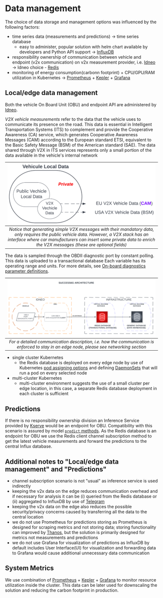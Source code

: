 # Data management

The choice of data storage and management options was influenced by the following factors:
* time series data (measurements and predictions) -> time series database
  * easy to administer, popular solution with helm chart available by developers and Python API support -> [InfluxDB](https://www.influxdata.com/) 
* responsibility ownership of communication between vehicle and endpoint (v2x communication) on v2x measurement provider, i.e. [Idneo](https://www.idneo.com/) -> Idneo choice - [Redis](https://redis.io/)
* monitoring of energy consumption(carbonn footprint) + CPU/GPU/RAM utilization in Kubernetes -> [Prometheus](https://prometheus.io/docs/introduction/overview/) + [Kepler](https://sustainable-computing.io/) + [Grafana](https://grafana.com/)

## Local/edge data management

Both the vehicle On Board Unit (OBU) and endpoint API are administered by [Idneo](https://www.idneo.com/).

*V2X vehicle measurements* refer to the data that the vehicle uses to communicate its presence on the road. This data is essential in Intelligent Transportation Systems (ITS) to complement and provide the Cooperative Awareness (CA) service, which generates Cooperative Awareness Messages (CAM) according to the European standard ETSI, equivalent to the Basic Safety Message (BSM) of the American standard (SAE).
The data shared through V2X in ITS services represents only a small portion of the data available in the vehicle's internal network

|                                                                                              ![vehicle_local_data](assets/images/idneo_01.png "Vehicle local data")                                                                                              |
| :--------------------------------------------------------------------------------------------------------------------------------------------------------------------------------------------------------------------------------------------------------------: |
| *Notice that generating simple V2X messages with their mandatory data, only requires the public vehicle data. However, a V2X stack has an interface where car manufacturers can insert some private data to enrich the V2X messages (these are optional fields)* |

The data is sampled through the OBDII diagnostic port by constant polling. This data is uploaded to a transactional database
Each variable has its operating range and units. For more details, see [On-board diagnostics parameter definitions](https://en.wikipedia.org/wiki/OBD-II_PIDs#Service_01).

|                                  ![obu_to_edge](assets/images/idneo_02.png "OBU to edge communication")                                   |
| :---------------------------------------------------------------------------------------------------------------------------------------: |
| *For a detailed communication description, i.e. how the communication is enforced to stay in an edge node, please see networking section* |

* single cluster Kubernetes
  * the Redis database is deployed on every edge node by use of Kubernetes [pod assigning options](https://kubernetes.io/docs/concepts/scheduling-eviction/assign-pod-node/) and defining [DaemonSets](https://kubernetes.io/docs/concepts/workloads/controllers/daemonset/) that will run a pod on every selected node
* multi-cluster Kubernetes
  * multi-cluster environment suggests the use of a small cluster per edge location, in this case, a separate Redis database deployment in each cluster is sufficient 

## Predictions

If there is no responsibility ownership division an Inference Service provided by [Kserve](https://kserve.github.io/website/latest/) would be an endpoint for OBU. Compatibility with this scenario is assured by model [`predict` methods](https://github.com/5uperpalo/success6g-edge/blob/3c95dbc169cff5237767d47aa81f8e8491fb9ea3/inference_model/training/_base.py#L129).
As the Redis database is an endpoint for OBU we use the Redis client channel subscription method to get the latest vehicle measurements and forward the predictions to the central Influx database.

## Additional notes to "Local/edge data management" and "Predictions"

* channel subscription scenario is not "usual" as inference service is used indirectly
* keeping the v2x data on the edge reduces communication overhead and if necessary for analysis it can be (i) queried from the Redis database or (ii) aggregated to InfluxDB by use of [Telegram](https://docs.influxdata.com/flux/v0/stdlib/contrib/sranka/telegram/)
* keeping the v2x data on the edge also reduces the possible security/privacy concerns caused by transferring all the data to the central location
* we do not use Prometheus for predictions storing as Prometheus is designed for scraping metrics and not storing data; storing functionality can improved by [Thanos](https://thanos.io/), but the solution is primarily designed for metrics not measurements and predictions
* we do not use Grafana for visualization of predictions as InfluxDB by default includes User Interface(UI) for visualization and forwarding data to Grafana would cause additional unnecessary data communication

## System Metrics

We use combination of [Prometheus](https://prometheus.io/docs/introduction/overview/) + [Kepler](https://sustainable-computing.io/) + [Grafana](https://grafana.com/) to monitor resource utilization inside the cluster. This data can be later used for downscaling the solution and reducing the carbon footprint in production.